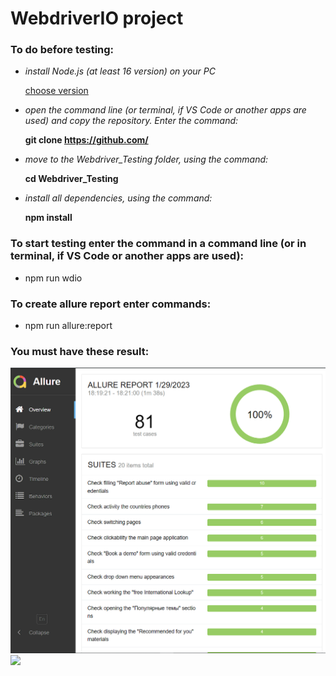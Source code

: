 # WebdriverIO project

### To do before testing:
* _install Node.js (at least 16 version) on your PC_

  [choose version](https://nodejs.org/en/download/releases/)

* _open the command line (or terminal, if VS Code or another apps are used) and copy the repository. Enter the command:_

    **git clone https://github.com/**

* _move to the Webdriver_Testing folder, using the command:_

    **cd Webdriver_Testing**

* _install all dependencies, using the command:_

  **npm install**

### To start testing enter the command in a command line (or in terminal, if VS Code or another apps are used):
* npm run wdio

### To create allure report enter commands:

* npm run allure:report

### You must have these result:
![](https://github.com/Andrey-Pivtorak/WebdriverIO_Tesnitg/blob/master/test/screnns_result/test_cases_WebdriverIO.png)
![](https://github.com/Andrey-Pivtorak/)

